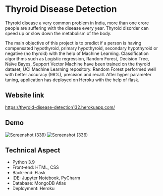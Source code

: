 # Thyroid Disease Detection

Thyroid disease a very common problem in India, more than one crore people are suffering with the disease every year. Thyroid disorder can speed up or slow down the metabolism of the body.

The main objective of this project is to predict if a person is having compensated hypothyroid, primary hypothyroid, secondary hypothyroid or negative (no thyroid) with the help of Machine Learning. Classification algorithms such as Logistic regression, Random Forest, Decision Tree, Naïve Bayes, Support Vector Machine have been trained on the thyroid dataset, UCI Machine Learning repository. Random Forest performed well with better accuracy (98%), precision and recall. After hyper parameter tuning, application has deployed on Heroku with the help of flask.

## Website link
https://thyroid-disease-detection132.herokuapp.com/

## Demo
![Screenshot (339)](https://user-images.githubusercontent.com/81810275/131874488-10be3b94-6f3c-481b-a0f7-332f17efdf92.png)
![Screenshot (336)](https://user-images.githubusercontent.com/81810275/131875701-2f68ddcf-82fc-4550-b9cc-d14c13228e71.png)

## Technical Aspect
* Python 3.9
*	Front-end: HTML, CSS
*	Back-end: Flask
*	IDE: Jupyter Notebook, PyCharm
*	Database: MongoDB Atlas
*	Deployment: Heroku



